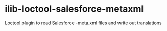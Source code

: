# ilib-loctool-salesforce-metaxml
Loctool plugin to read Salesforce -meta.xml files and write out translations 
